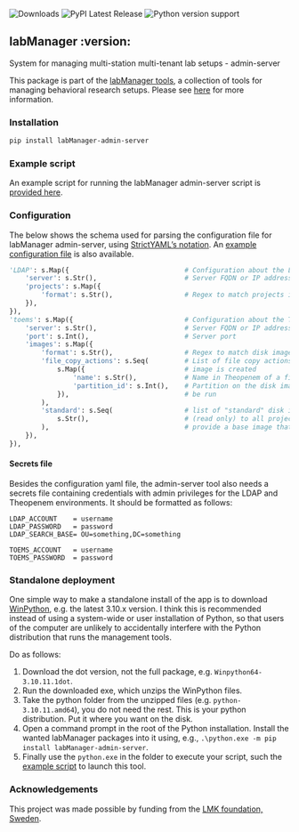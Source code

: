![Downloads](https://static.pepy.tech/badge/labManager-admin-server) ![PyPI Latest Release](https://img.shields.io/pypi/v/labManager-admin-server.svg) ![Python version support](https://img.shields.io/pypi/pyversions/labManager-admin-server.svg)

## labManager :version:
System for managing multi-station multi-tenant lab setups - admin-server

This package is part of the [labManager tools](https://github.com/dcnieho/labManager/tree/master), a collection of tools for managing behavioral research setups. Please see [here](https://github.com/dcnieho/labManager/tree/master) for more information.

### Installation
```bash
pip install labManager-admin-server
```

### Example script
An example script for running the labManager admin-server script is [provided here](https://github.com/dcnieho/labManager/tree/master/example-scripts/admin-server.py).

### Configuration
The below shows the schema used for parsing the configuration file for labManager admin-server, using [StrictYAML’s notation](https://hitchdev.com/strictyaml/).
An [example configuration file](https://github.com/dcnieho/labManager/tree/master/example-configs/admin-server.yaml) is also available.

```python
'LDAP': s.Map({                             # Configuration about the LDAP server and querying it
    'server': s.Str(),                      # Server FQDN or IP address
    'projects': s.Map({
        'format': s.Str(),                  # Regex to match projects in memberOf field of found user
    }),
}),
'toems': s.Map({                            # Configuration about the Theopenem instance
    'server': s.Str(),                      # Server FQDN or IP address
    'port': s.Int(),                        # Server port
    'images': s.Map({
        'format': s.Str(),                  # Regex to match disk images that belong to a project
        'file_copy_actions': s.Seq(         # List of file copy actions to activate when a new disk
            s.Map({                         # image is created
                'name': s.Str(),            # Name in Theopenem of a file_copy action
                'partition_id': s.Int(),    # Partition on the disk image for which the action should
            }),                             # be run
        ),
        'standard': s.Seq(                  # list of "standard" disk images that should be visible
            s.Str(),                        # (read only) to all projects. Use to, for instance,
        ),                                  # provide a base image that new projects can start from.
    }),
}),
```

#### Secrets file
Besides the configuration yaml file, the admin-server tool also needs a secrets file containing credentials with admin privileges for the LDAP and Theopenem environments.
It should be formatted as follows:

```dosini
LDAP_ACCOUNT    = username
LDAP_PASSWORD   = password
LDAP_SEARCH_BASE= OU=something,DC=something

TOEMS_ACCOUNT   = username
TOEMS_PASSWORD  = password
```

### Standalone deployment
One simple way to make a standalone install of the app is to download [WinPython](https://winpython.github.io/), e.g. the latest 3.10.x version.
I think this is recommended instead of using a system-wide or user installation of Python, so that users of the computer are unlikely to accidentally interfere with the Python distribution that runs the management tools.

Do as follows:

1. Download the dot version, not the full package, e.g. `Winpython64-3.10.11.1dot`.
2. Run the downloaded exe, which unzips the WinPython files.
3. Take the python folder from the unzipped files (e.g. `python-3.10.11.amd64`), you do not need the rest. This is your python distribution. Put it where you want on the disk.
4. Open a command prompt in the root of the Python installation. Install the wanted labManager packages into it using, e.g., `.\python.exe -m pip install labManager-admin-server`.
5. Finally use the `python.exe` in the folder to execute your script, such the [example script](https://github.com/dcnieho/labManager/tree/master/example-scripts/admin-server.py) to launch this tool.

### Acknowledgements

This project was made possible by funding from the [LMK foundation, Sweden](https://lmkstiftelsen.se/).
